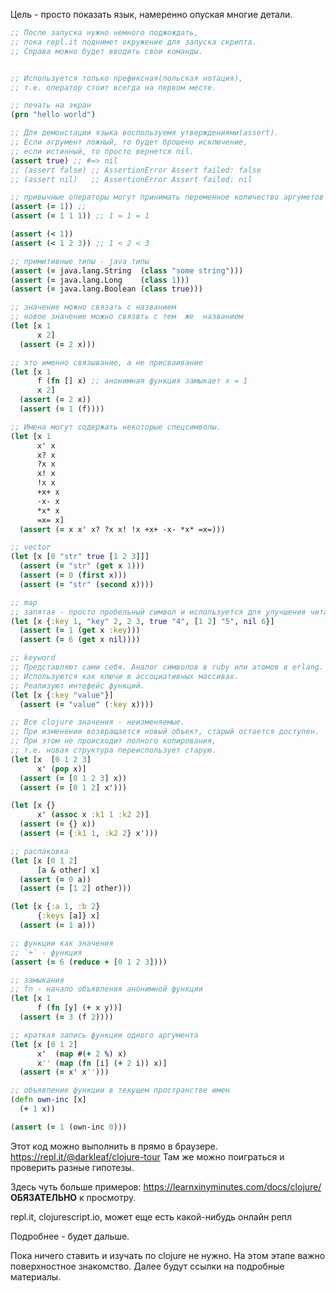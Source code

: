 Цель - просто показать язык, намеренно опуская многие детали.

```clojure
;; После запуска нужно немного поджождать,
;; пока repl.it поднимет окружение для запуска скрипта.
;; Справа можно будет вводить свои команды.


;; Используется только префиксная(польская нотация),
;; т.е. оператор стоит всегда на первом месте.

;; печать на экран
(prn "hello world")

;; Для демонстации языка воспользуемя утверждениями(assert).
;; Если агрумент ложный, то будет брошено исключение,
;; если истинный, то просто вернется nil.
(assert true) ;; #=> nil
;; (assert false) ;; AssertionError Assert failed: false
;; (assert nil)   ;; AssertionError Assert failed: nil

;; привычные операторы могут принимать переменное количество аргуметов
(assert (= 1)) ;;
(assert (= 1 1 1)) ;; 1 = 1 = 1

(assert (< 1))
(assert (< 1 2 3)) ;; 1 < 2 < 3

;; примитивные типы - java типы
(assert (= java.lang.String  (class "some string")))
(assert (= java.lang.Long    (class 1)))
(assert (= java.lang.Boolean (class true)))

;; значение можно связать с названием
;; новое значение можно связвть с тем  же  названием
(let [x 1
      x 2]
  (assert (= 2 x)))

;; это именно связывание, а не присваивание
(let [x 1
      f (fn [] x) ;; анонимная функция замыкает x = 1
      x 2]
  (assert (= 2 x))
  (assert (= 1 (f))))

;; Имена могут содержать некоторые спецсимволы.
(let [x 1
      x' x
      x? x
      ?x x
      x! x
      !x x
      +x+ x
      -x- x
      *x* x
      =x= x]
  (assert (= x x' x? ?x x! !x +x+ -x- *x* =x=)))

;; vector
(let [x [0 "str" true [1 2 3]]]
  (assert (= "str" (get x 1)))
  (assert (= 0 (first x)))
  (assert (= "str" (second x))))

;; map
;; запятая - просто пробельный символ и используется для улучшения читаемости кода
(let [x {:key 1, "key" 2, 2 3, true "4", [1 2] "5", nil 6}]
  (assert (= 1 (get x :key)))
  (assert (= 6 (get x nil))))

;; keyword
;; Представляют сами себя. Аналог символов в ruby или атомов в erlang.
;; Используются как ключи в ассоциативных массивах.
;; Реализуют интефейс функций.
(let [x {:key "value"}]
  (assert (= "value" (:key x))))

;; Все clojure значения - неизменяемые.
;; При изменении возвращается новый объект, старый остается доступен.
;; При этом не происходит полного копирования,
;; т.е. новая структура переиспользует старую.
(let [x  [0 1 2 3]
      x' (pop x)]
  (assert (= [0 1 2 3] x))
  (assert (= [0 1 2] x')))

(let [x {}
      x' (assoc x :k1 1 :k2 2)]
  (assert (= {} x))
  (assert (= {:k1 1, :k2 2} x')))

;; распаковка
(let [x [0 1 2]
      [a & other] x]
  (assert (= 0 a))
  (assert (= [1 2] other)))

(let [x {:a 1, :b 2}
      {:keys [a]} x]
  (assert (= 1 a)))

;; функции как значения
;; `+` - функция
(assert (= 6 (reduce + [0 1 2 3])))

;; замыкания
;; fn - начало объявления анонимной функции
(let [x 1
      f (fn [y] (+ x y))]
  (assert (= 3 (f 2))))

;; краткая запись функции одного аргумента
(let [x [0 1 2]
      x'  (map #(+ 2 %) x)
      x'' (map (fn [i] (+ 2 i)) x)]
  (assert (= x' x'')))

;; объявление функции в текущем пространстве имен
(defn own-inc [x]
  (+ 1 x))

(assert (= 1 (own-inc 0)))
```


Этот код можно выполнить в прямо в браузере.
https://repl.it/@darkleaf/clojure-tour
Там же можно поиграться и проверить разные гипотезы.


Здесь чуть больше примеров:
https://learnxinyminutes.com/docs/clojure/
**ОБЯЗАТЕЛЬНО** к просмотру.



repl.it, clojurescript.io, может еще есть какой-нибудь онлайн репл

Подробнее - будет дальше.


Пока ничего ставить и изучать по clojure не нужно. На этом этапе важно поверхностное знакомство.
Далее будут ссылки на подробные материалы.
